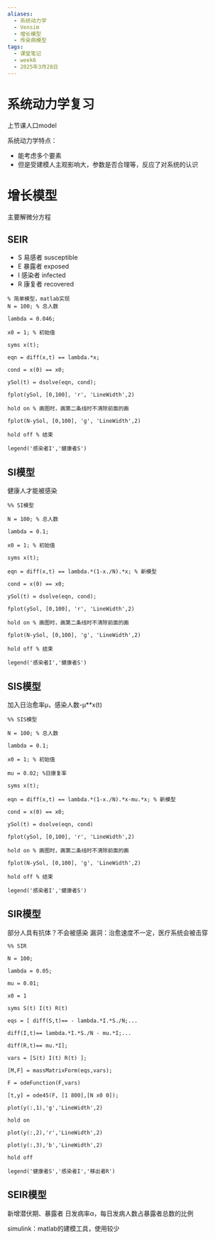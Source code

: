 ```yaml
---
aliases:
  - 系统动力学
  - Vensim
  - 增长模型
  - 传染病模型
tags:
  - 课堂笔记
  - week6
  - 2025年3月28日
---
```


# 系统动力学复习
上节课人口model

系统动力学特点：
- 能考虑多个要素
- 但是受建模人主观影响大，参数是否合理等，反应了对系统的认识


# 增长模型
主要解微分方程
## SEIR
- S 易感者 susceptible
- E 暴露者 exposed
- I 感染者 infected
- R 康复者 recovered

~~~
% 简单模型，matlab实现
N = 100; % 总人数

lambda = 0.046;

x0 = 1; % 初始值

syms x(t);

eqn = diff(x,t) == lambda.*x;

cond = x(0) == x0;

ySol(t) = dsolve(eqn, cond);

fplot(ySol, [0,100], 'r', 'LineWidth',2)

hold on % 画图时，画第二条线时不清除前面的画

fplot(N-ySol, [0,100], 'g', 'LineWidth',2)

hold off % 结束

legend('感染者I','健康者S')

~~~~

## SI模型
健康人才能被感染
~~~
%% SI模型

N = 100; % 总人数

lambda = 0.1;

x0 = 1; % 初始值

syms x(t);

eqn = diff(x,t) == lambda.*(1-x./N).*x; % 新模型

cond = x(0) == x0;

ySol(t) = dsolve(eqn, cond);

fplot(ySol, [0,100], 'r', 'LineWidth',2)

hold on % 画图时，画第二条线时不清除前面的画

fplot(N-ySol, [0,100], 'g', 'LineWidth',2)

hold off % 结束

legend('感染者I','健康者S')
~~~


## SIS模型
加入日治愈率μ，感染人数-μ**x(t)

~~~
%% SIS模型

N = 100; % 总人数

lambda = 0.1;

x0 = 1; % 初始值

mu = 0.02; %日康复率

syms x(t);

eqn = diff(x,t) == lambda.*(1-x./N).*x-mu.*x; % 新模型

cond = x(0) == x0;

ySol(t) = dsolve(eqn, cond)

fplot(ySol, [0,100], 'r', 'LineWidth',2)

hold on % 画图时，画第二条线时不清除前面的画

fplot(N-ySol, [0,100], 'g', 'LineWidth',2)

hold off % 结束

legend('感染者I','健康者S')
~~~


## SIR模型
部分人具有抗体？不会被感染
漏洞：治愈速度不一定，医疗系统会被击穿
~~~
%% SIR

N = 100;

lambda = 0.05;

mu = 0.01;

x0 = 1

syms S(t) I(t) R(t)

eqs = [ diff(S,t)== - lambda.*I.*S./N;...

diff(I,t)== lambda.*I.*S./N - mu.*I;...

diff(R,t)== mu.*I];

vars = [S(t) I(t) R(t) ];

[M,F] = massMatrixForm(eqs,vars);

F = odeFunction(F,vars)

[t,y] = ode45(F, [1 800],[N x0 0]);

plot(y(:,1),'g','LineWidth',2)

hold on

plot(y(:,2),'r','LineWidth',2)

plot(y(:,3),'b','LineWidth',2)

hold off

legend('健康者S','感染者I','移出者R')
~~~

## SEIR模型
新增潜伏期、暴露者
日发病率α，每日发病人数占暴露者总数的比例



simulink：matlab的建模工具，使用较少
